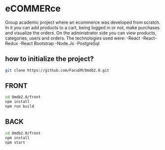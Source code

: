 # eCOMMERce
Group academic project where an ecommerce was developed from scratch.
In it you can add products to a cart, being logged in or not, make purchases and visualize the orders. On the administrator side you can view products, categories, users and orders.
The technologies used were:
-React
-React-Redux
-React Bootstrap
-Node.Js
-PostgreSql
## how to initialize the project?
```bash
git clone https://github.com/FacuEM/Omdb2.0.git
```
## FRONT 
```bash
cd Omdb2.0/front  
npm install
npm run build
```
## BACK 
```bash
cd Omdb2.0/front  
npm install
npm start
```
